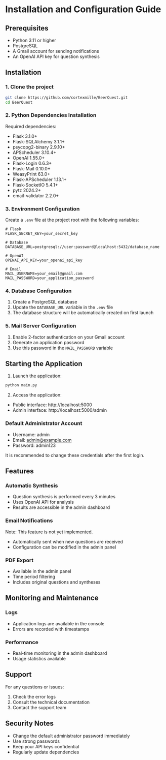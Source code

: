# Installation and Configuration Guide

## Prerequisites

- Python 3.11 or higher
- PostgreSQL
- A Gmail account for sending notifications
- An OpenAI API key for question synthesis

## Installation

### 1. Clone the project

```bash
git clone https://github.com/cortexmille/BeerQuest.git
cd BeerQuest
```

### 2. Python Dependencies Installation

Required dependencies:
- Flask 3.1.0+
- Flask-SQLAlchemy 3.1.1+
- psycopg2-binary 2.9.10+
- APScheduler 3.10.4+
- OpenAI 1.55.0+
- Flask-Login 0.6.3+
- Flask-Mail 0.10.0+
- WeasyPrint 63.0+
- Flask-APScheduler 1.13.1+
- Flask-SocketIO 5.4.1+
- pytz 2024.2+
- email-validator 2.2.0+

### 3. Environment Configuration

Create a `.env` file at the project root with the following variables:

```env
# Flask
FLASK_SECRET_KEY=your_secret_key

# Database
DATABASE_URL=postgresql://user:password@localhost:5432/database_name

# OpenAI
OPENAI_API_KEY=your_openai_api_key

# Email
MAIL_USERNAME=your_email@gmail.com
MAIL_PASSWORD=your_application_password
```

### 4. Database Configuration

1. Create a PostgreSQL database
2. Update the `DATABASE_URL` variable in the `.env` file
3. The database structure will be automatically created on first launch

### 5. Mail Server Configuration

1. Enable 2-factor authentication on your Gmail account
2. Generate an application password
3. Use this password in the `MAIL_PASSWORD` variable

## Starting the Application

1. Launch the application:
```bash
python main.py
```

2. Access the application:
- Public interface: http://localhost:5000
- Admin interface: http://localhost:5000/admin

### Default Administrator Account
- Username: admin
- Email: admin@example.com
- Password: admin123

It is recommended to change these credentials after the first login.

## Features

### Automatic Synthesis
- Question synthesis is performed every 3 minutes
- Uses OpenAI API for analysis
- Results are accessible in the admin dashboard

### Email Notifications
Note: This feature is not yet implemented.
- Automatically sent when new questions are received
- Configuration can be modified in the admin panel

### PDF Export
- Available in the admin panel
- Time period filtering
- Includes original questions and syntheses

## Monitoring and Maintenance

### Logs
- Application logs are available in the console
- Errors are recorded with timestamps

### Performance
- Real-time monitoring in the admin dashboard
- Usage statistics available

## Support

For any questions or issues:
1. Check the error logs
2. Consult the technical documentation
3. Contact the support team

## Security Notes

- Change the default administrator password immediately
- Use strong passwords
- Keep your API keys confidential
- Regularly update dependencies

